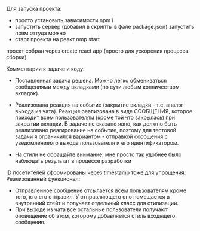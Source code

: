 Для запуска проекта:

- просто установить зависимости npm i
- запустить сервер (добавил в скрипты в фале package.json) запустить прям оттуда можно
- старт проекта на реакт nmp start

проект собран через create react app (просто для ускорения процесса сборки)

Комментарии к задаче и коду:

- Поставленная задача решена. Можно легко обмениваться сообщениями между вкладками (по сути любым колличеством вкладок).
- Реализована реакция на событие (закрытие вкладки - т.е. аналог выхода из чата). Реакция реализована в виде СООБЩЕНИЯ, которое приходит всем пользователям (кроме той что закрылась) при закрытии вкладки.
  В задаче не сказано явно, как должно быть реализовано реагирование на событие, поэтому для тестовой задачи я ограничился вариантом - отправкой сообщения с уведомлением о выходе пользователя и его идентификатором.

- На стили не обращайте внимание, мне просто так удобнее было наблюдать результат в процессе разработки

ID посетителей сформированы через timestamp тоже для упрощения. Реализованный функционал:

- Отправленное сообщение отсылается всем пользователям кроме того, кто его отправил. У отправляющего оно помещается в внутренний стейт и получает отдельный класс для стилизации.
- При выходе из чата все остальные пользователи получают оповещение об этом, которому добавляется стиль входящего сообщения.
